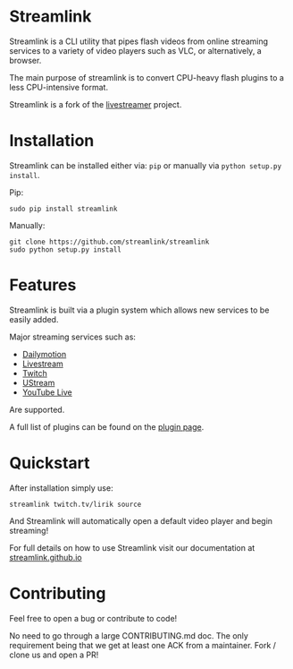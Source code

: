 # Streamlink

Streamlink is a CLI utility that pipes flash videos from online streaming services to a variety of video players such as VLC, or alternatively, a browser.

The main purpose of streamlink is to convert CPU-heavy flash plugins to a less CPU-intensive format.

Streamlink is a fork of the [livestreamer](https://github.com/chrippa/livestreamer) project.

# Installation

Streamlink can be installed either via: `pip` or manually via `python setup.py install`.

Pip:
```
sudo pip install streamlink
```

Manually:
```
git clone https://github.com/streamlink/streamlink
sudo python setup.py install
```


# Features

Streamlink is built via a plugin system which allows new services to be easily added.

Major streaming services such as:
  - [Dailymotion](http://dailymotion.com/live)
  - [Livestream](https://livestream.com)
  - [Twitch](http://twitch.tv)
  - [UStream](http://ustream.tv)
  - [YouTube Live](http://youtube.com)

Are supported.

A full list of plugins can be found on the [plugin page](https://streamlink.github.io/plugin_matrix.html).


# Quickstart

After installation simply use:
```
streamlink twitch.tv/lirik source
```

And Streamlink will automatically open a default video player and begin streaming!

For full details on how to use Streamlink visit our documentation at [streamlink.github.io](https://streamlink.github.io)


# Contributing

Feel free to open a bug or contribute to code!

No need to go through a large CONTRIBUTING.md doc. The only requirement being that we get at least one ACK from a maintainer. Fork / clone us and open a PR!
